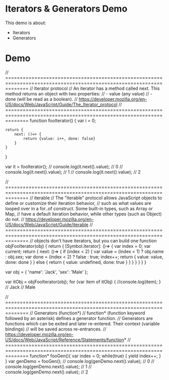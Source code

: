 Iterators & Generators Demo
===============

This demo is about:
 - Iterators
 - Generators
 
# Demo
// ====================================================================================================================
// Iterator protocol
// An iterator has a method called next. This method returns an object with two properties:
// 	- value (any value)
//  - done (will be read as a boolean).
// https://developer.mozilla.org/en-US/docs/Web/JavaScript/Guide/The_Iterator_protocol
// ====================================================================================================================
function fooIterator() {
	var i = 0;

	return {
		next: ()=> {
			return {value: i++, done: false}
		}
	}
}

var it = fooIterator();
// console.log(it.next().value); // 0
// console.log(it.next().value); // 1
// console.log(it.next().value); // 2


// ====================================================================================================================
// iterable
// The "iterable" protocol allows JavaScript objects to define or customize their iteration behavior,
// such as what values are looped over in a for..of construct. Some built-in types, such as Array or Map,
// have a default iteration behavior, while other types (such as Object) do not.
// https://developer.mozilla.org/en-US/docs/Web/JavaScript/Guide/iterable
// ====================================================================================================================
// objects don't have iterators, but you can build one
function objFooIterator(obj) {
	return {
		[Symbol.iterator]: ()=> {
			var index = 0;
			var current;
			return {
				next: ()=> {
					if (index < 2) {
						var value = (index < 1) ? obj.name : obj.sex;
						var done = (index < 2) ? false : true;
						index++;
						return {
							value: value,
							done: done
						}
					} else {
						return {
							value: undefined,
							done: true
						}
					}
				}
			}
		}
	}
}

var obj = {
	'name': 'Jack',
	'sex': 'Male'
};

var itObj = objFooIterator(obj);
for (var item of itObj) {
	//console.log(item);
}
// Jack
// Male


// ====================================================================================================================
// Generators (function*)
// function* (function keyword followed by an asterisk) defines a generator function.
// Generators are functions which can be exited and later re-entered. Their context (variable bindings)
// will be saved across re-entrances.
// https://developer.mozilla.org/en-US/docs/Web/JavaScript/Reference/Statements/function*
// ====================================================================================================================
function* fooGen(){
	var index = 0;
	while(true) {
		yield index++;
	}
}
var genDemo = fooGen();
// console.log(genDemo.next().value); // 0
// console.log(genDemo.next().value); // 1
// console.log(genDemo.next().value); // 2
```